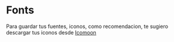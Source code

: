 # Fonts

Para guardar tus fuentes, iconos, como recomendacion, te sugiero descargar tus iconos desde [Icomoon](https://icomoon.io/app/)
